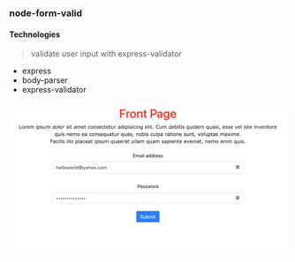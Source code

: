 ### node-form-valid

#### Technologies
> validate user input with express-validator
* express
* body-parser
* express-validator

![Image description](images/img.png)